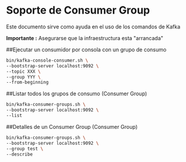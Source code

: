 # Soporte de Consumer Group

Este documento sirve como ayuda en el uso de los comandos de Kafka


**Importante :** Asegurarse que la infraestructura esta "arrancada"


##Ejecutar un consumidor por consola con un grupo de consumo

```bash
bin/kafka-console-consumer.sh \
--bootstrap-server localhost:9092 \
--topic XXX \
--group YYY \
--from-beginning
```


##Listar todos los grupos de consumo (Consumer Group)

```bash
bin/kafka-consumer-groups.sh \
--bootstrap-server localhost:9092 \
--list
```


##Detalles de un Consumer Group (Consumer Group)

```bash
bin/kafka-consumer-groups.sh \
--bootstrap-server localhost:9092 \
--group test \
--describe
```